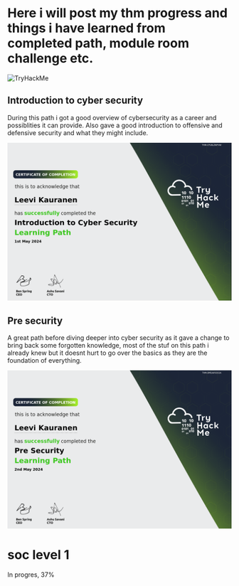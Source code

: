 # Here i will post my thm progress and things i have learned from completed path, module room challenge etc.

<img src="https://tryhackme-badges.s3.amazonaws.com/yungLele.png" alt="TryHackMe">

## Introduction to cyber security

During this path i got a good overview of cybersecurity as a career and possiblities it can provide.
Also gave a good introduction to offensive and defensive security and what they might include.

![alt text](THM_certs\image-1.png)

## Pre security

A great path before diving deeper into cyber security as it gave a change to bring back some forgotten knowledge, most of the stuf on this path i already knew but it doesnt hurt to go over the basics as they are the foundation of everything.

![alt text](THM_certs\image.png)

# soc level 1

In progres, 37%
